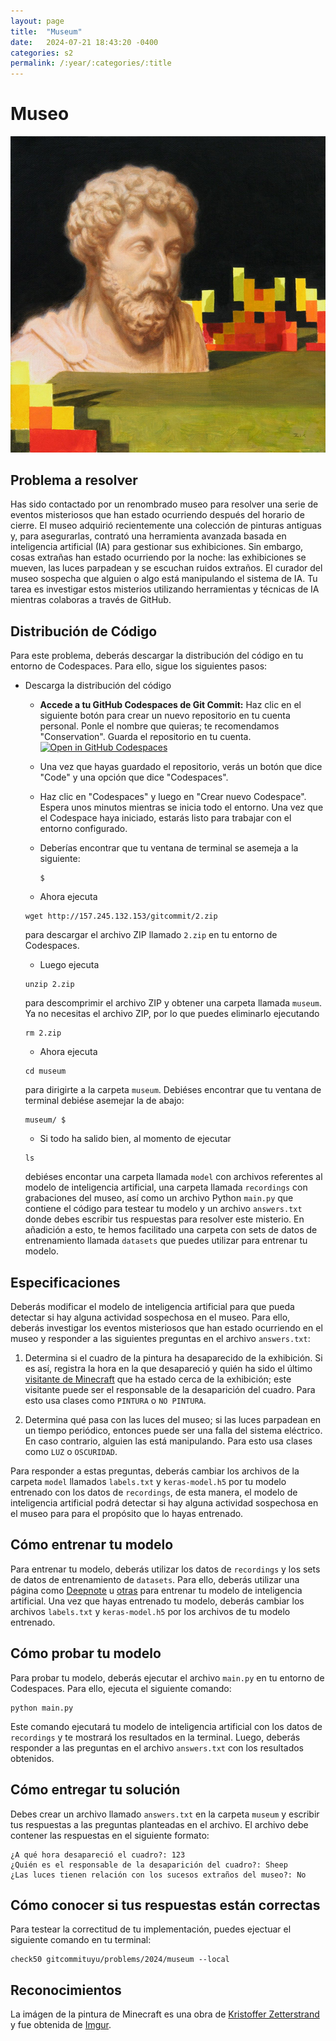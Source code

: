 ```yaml
---
layout: page
title:  "Museum"
date:   2024-07-21 18:43:20 -0400
categories: s2
permalink: /:year/:categories/:title
---
```


# Museo
![Imagen de Pintura de Minecraft](/assets/images/s2/minecraft.png)

## Problema a resolver
Has sido contactado por un renombrado museo para resolver una serie de eventos misteriosos que han estado ocurriendo después del horario de cierre. El museo adquirió recientemente una colección de pinturas antiguas y, para asegurarlas, contrató una herramienta avanzada basada en inteligencia artificial (IA) para gestionar sus exhibiciones. Sin embargo, cosas extrañas han estado ocurriendo por la noche: las exhibiciones se mueven, las luces parpadean y se escuchan ruidos extraños. El curador del museo sospecha que alguien o algo está manipulando el sistema de IA. Tu tarea es investigar estos misterios utilizando herramientas y técnicas de IA mientras colaboras a través de GitHub.

## Distribución de Código
Para este problema, deberás descargar la distribución del código en tu entorno de Codespaces. Para ello, sigue los siguientes pasos:

+ Descarga la distribución del código

    * **Accede a tu GitHub Codespaces de Git Commit:** Haz clic en el siguiente botón para crear un nuevo repositorio en tu cuenta personal. Ponle el nombre que quieras; te recomendamos "Conservation". Guarda el repositorio en tu cuenta.
     [![Open in GitHub Codespaces](https://github.com/codespaces/badge.svg)](https://github.com/new?template_name=codespace&template_owner=gitcommituyu)

   * Una vez que hayas guardado el repositorio, verás un botón que dice "Code" y una opción que dice "Codespaces".

   * Haz clic en "Codespaces" y luego en "Crear nuevo Codespace". Espera unos minutos mientras se inicia todo el entorno. Una vez que el Codespace haya iniciado, estarás listo para trabajar con el entorno configurado.

   * Deberías encontrar que tu ventana de terminal se asemeja a la siguiente:
     ```
     $
     ```

    * Ahora ejecuta
    ```
    wget http://157.245.132.153/gitcommit/2.zip
    ```
    para descargar el archivo ZIP llamado `2.zip` en tu entorno de Codespaces.

    * Luego ejecuta
    ```
    unzip 2.zip
    ```
    para descomprimir el archivo ZIP y obtener una carpeta llamada `museum`. Ya no necesitas el archivo ZIP, por lo que puedes eliminarlo ejecutando
    ```
    rm 2.zip
    ```

    * Ahora ejecuta
    ```
    cd museum
    ```
    para dirigirte a la carpeta `museum`. Debiéses encontrar que tu ventana de terminal debiése asemejar la de abajo:
    ```
    museum/ $
    ```

    * Si todo ha salido bien, al momento de ejecutar
    ```
    ls
    ```
    debiéses encontar una carpeta llamada `model` con archivos referentes al modelo de inteligencia artificial, una carpeta llamada `recordings` con grabaciones del museo, así como un archivo Python `main.py` que contiene el código para testear tu modelo y un archivo `answers.txt` donde debes escribir tus respuestas para resolver este misterio. En añadición a esto, te hemos facilitado una carpeta con sets de datos de entrenamiento llamada `datasets` que puedes utilizar para entrenar tu modelo.

## Especificaciones
Deberás modificar el modelo de inteligencia artificial para que pueda detectar si hay alguna actividad sospechosa en el museo. Para ello, deberás investigar los eventos misteriosos que han estado ocurriendo en el museo y responder a las siguientes preguntas en el archivo `answers.txt`:

1. Determina si el cuadro de la pintura ha desaparecido de la exhibición. Si es así, registra la hora en la que desapareció y quién ha sido el último [visitante de Minecraft](https://minecraft.fandom.com/wiki/Mob#List_of_mobs) que ha estado cerca de la exhibición; este visitante puede ser el responsable de la desaparición del cuadro. Para esto usa clases como `PINTURA` o `NO PINTURA`.

2. Determina qué pasa con las luces del museo; si las luces parpadean en un tiempo periódico, entonces puede ser una falla del sistema eléctrico. En caso contrario, alguien las está manipulando. Para esto usa clases como `LUZ` o `OSCURIDAD`.

Para responder a estas preguntas, deberás cambiar los archivos de la carpeta `model` llamados `labels.txt` y `keras-model.h5` por tu modelo entrenado con los datos de `recordings`, de esta manera, el modelo de inteligencia artificial podrá detectar si hay alguna actividad sospechosa en el museo para para el propósito que lo hayas entrenado.

## Cómo entrenar tu modelo
Para entrenar tu modelo, deberás utilizar los datos de `recordings` y los sets de datos de entrenamiento de `datasets`. Para ello, deberás utilizar una página como [Deepnote](https://deepnote.com/) u [otras](https://teachablemachine.withgoogle.com/) para entrenar tu modelo de inteligencia artificial. Una vez que hayas entrenado tu modelo, deberás cambiar los archivos `labels.txt` y `keras-model.h5` por los archivos de tu modelo entrenado.

## Cómo probar tu modelo
Para probar tu modelo, deberás ejecutar el archivo `main.py` en tu entorno de Codespaces. Para ello, ejecuta el siguiente comando:
```
python main.py
```
Este comando ejecutará tu modelo de inteligencia artificial con los datos de `recordings` y te mostrará los resultados en la terminal. Luego, deberás responder a las preguntas en el archivo `answers.txt` con los resultados obtenidos.

## Cómo entregar tu solución
Debes crear un archivo llamado `answers.txt` en la carpeta `museum` y escribir tus respuestas a las preguntas planteadas en el archivo. El archivo debe contener las respuestas en el siguiente formato:
```
¿A qué hora desapareció el cuadro?: 123
¿Quién es el responsable de la desaparición del cuadro?: Sheep
¿Las luces tienen relación con los sucesos extraños del museo?: No
```

## Cómo conocer si tus respuestas están correctas
Para testear la correctitud de tu implementación, puedes ejectuar el siguiente comando en tu terminal:
```
check50 gitcommituyu/problems/2024/museum --local
```

## Reconocimientos
La imágen de la pintura de Minecraft es una obra de [Kristoffer Zetterstrand](https://es.wikipedia.org/wiki/Kristoffer_Zetterstrand) y fue obtenida de [Imgur](https://imgur.com/gallery/paintings-from-minecraft-were-first-real-paintings-R7qao).


